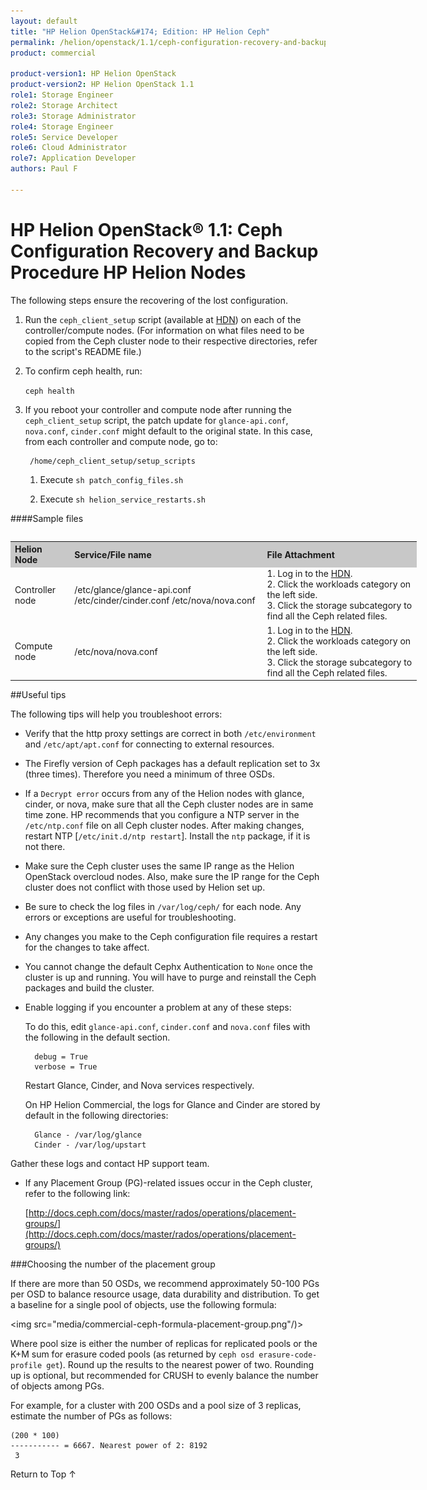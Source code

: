 ```yaml
---
layout: default
title: "HP Helion OpenStack&#174; Edition: HP Helion Ceph"
permalink: /helion/openstack/1.1/ceph-configuration-recovery-and-backup-procedure-HP-Helion-nodes/
product: commercial

product-version1: HP Helion OpenStack
product-version2: HP Helion OpenStack 1.1
role1: Storage Engineer
role2: Storage Architect 
role3: Storage Administrator 
role4: Storage Engineer
role5: Service Developer 
role6: Cloud Administrator 
role7: Application Developer 
authors: Paul F

---
```

<!--UNDER REVISION-->


<script>

function PageRefresh {
onLoad="window.refresh"
}

PageRefresh();

</script>
<!--
<p style="font-size: small;"> <a href="/helion/openstack/1.1/install-beta/kvm/">&#9664; PREV</a> | <a href="/helion/openstack/1.1/install-beta-overview/">&#9650; UP</a> | <a href="/helion/openstack/1.1/install-beta/esx/">NEXT &#9654;</a> </p>--->


# HP Helion OpenStack&#174; 1.1: Ceph Configuration Recovery and Backup Procedure HP Helion Nodes

The following steps ensure the recovering of the lost configuration.

1. Run the  `ceph_client_setup` script (available at [HDN](https://helion.hpwsportal.com)) on each of the controller/compute nodes. (For information on what files need to be copied from  the Ceph cluster node to their respective directories, refer to the script's README file.)
2. To confirm ceph health, run:

	 `ceph health`

3. If you reboot your controller and compute node after running the `ceph_client_setup` script, the patch update for `glance-api.conf`, `nova.conf`, `cinder.conf` might default to the original state. In this case, from each controller and compute node, go to:


		/home/ceph_client_setup/setup_scripts

	1. Execute `sh patch_config_files.sh`

	2. Execute `sh helion_service_restarts.sh`


####Sample files

<table>
<table style="text-align: left; vertical-align: top; width:650px;">
<tr style="background-color: #C8C8C8;">
	<th > Helion Node</th>
	<th > Service/File name</th>	
	<th>File Attachment </th>
</tr>
	<tr>
<td>Controller node</td>
<td>/etc/glance/glance-api.conf /etc/cinder/cinder.conf /etc/nova/nova.conf</td>
<td>1. Log in to the <a href =" https://helion.hpwsportal.com"> HDN</a>. <br> 2. Click the workloads category on the left side. <br> 3. Click the storage subcategory to find all the Ceph related files. <!--<br> <b>Filename</b>  need ?-->
</td>
</tr>
<tr>
<td>Compute node</td>
<td>/etc/nova/nova.conf</td>
<td>1. Log in to the <a href =" https://helion.hpwsportal.com"> HDN</a>. <br> 2. Click the workloads category on the left side. <br> 3. Click the storage subcategory to find all the Ceph related files. <!-- <br> <b>Filename</b> need ?-->
</tr>
  </table>


##Useful tips

The following tips will help you troubleshoot errors:

* Verify that the http proxy settings are correct in both `/etc/environment` and `/etc/apt/apt.conf` for connecting to external resources.

* The Firefly version of Ceph packages has a default replication set to 3x (three times). Therefore you need a minimum of three OSDs.

* If a `Decrypt error` occurs from any of the Helion nodes with glance, cinder, or nova, make sure that all the Ceph cluster nodes are in same time zone. HP recommends that you configure a NTP server in the `/etc/ntp.conf` file on all Ceph cluster nodes.  After making changes, restart NTP [`/etc/init.d/ntp restart`]. Install the `ntp` package, if it is not there.

* Make sure the Ceph cluster uses the same IP range as the Helion OpenStack overcloud nodes. Also, make sure the IP range for the Ceph cluster does not conflict with those used by Helion set up.

* Be sure to check the log files in `/var/log/ceph/` for each node. Any errors or exceptions are useful for troubleshooting.

* Any changes you make to the Ceph configuration file requires a restart for the changes to take affect.

* You cannot change the default Cephx Authentication to `None` once the cluster is up and running. You will have to purge and reinstall the Ceph packages and build the cluster. 

* Enable logging if you encounter a problem at any of these steps:
	
	To do this, edit `glance-api.conf`, `cinder.conf` and `nova.conf` files with the following in the default section.

		debug = True
		verbose = True

	Restart Glance, Cinder, and Nova services respectively.

	On HP Helion Commercial, the logs for Glance and Cinder are stored by default in the following directories:

		Glance - /var/log/glance
		Cinder - /var/log/upstart

Gather these logs and contact HP support team. 

* If any Placement Group (PG)-related issues occur in the Ceph cluster, refer to the following link:

	[http://docs.ceph.com/docs/master/rados/operations/placement-groups/](http://docs.ceph.com/docs/master/rados/operations/placement-groups/)

###Choosing the number of the placement group

If there are more than 50 OSDs, we recommend approximately 50-100 PGs per OSD to balance resource usage, data durability and distribution. To get a baseline for a single pool of objects, use the following formula:
		
<img src="media/commercial-ceph-formula-placement-group.png"/)>


Where pool size is either the number of replicas for replicated pools or the K+M sum for erasure coded pools (as returned by `ceph osd erasure-code-profile get`).
Round up the results to the nearest power of two. Rounding up is optional, but recommended for CRUSH to evenly balance the number of objects among PGs.

For example, for a cluster with 200 OSDs and a pool size of 3 replicas, estimate the number of PGs as follows:

	(200 * 100)
	----------- = 6667. Nearest power of 2: 8192
     3



<a href="#top" style="padding:14px 0px 14px 0px; text-decoration: none;"> Return to Top &#8593; </a>
